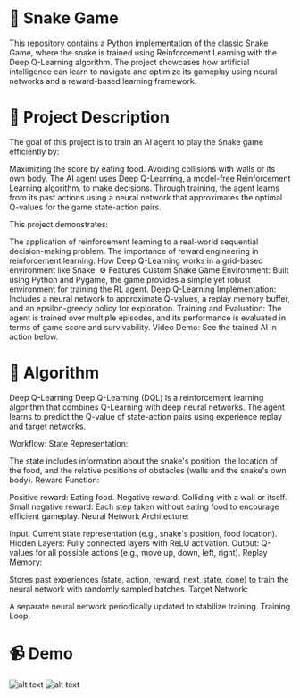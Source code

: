
# 🐍 Snake Game
This repository contains a Python implementation of the classic Snake Game, where the snake is trained using Reinforcement Learning with the Deep Q-Learning algorithm. The project showcases how artificial intelligence can learn to navigate and optimize its gameplay using neural networks and a reward-based learning framework.

# 🎯 Project Description
The goal of this project is to train an AI agent to play the Snake game efficiently by:

Maximizing the score by eating food.
Avoiding collisions with walls or its own body.
The AI agent uses Deep Q-Learning, a model-free Reinforcement Learning algorithm, to make decisions. Through training, the agent learns from its past actions using a neural network that approximates the optimal Q-values for the game state-action pairs.

This project demonstrates:

The application of reinforcement learning to a real-world sequential decision-making problem.
The importance of reward engineering in reinforcement learning.
How Deep Q-Learning works in a grid-based environment like Snake.
⚙️ Features
Custom Snake Game Environment: Built using Python and Pygame, the game provides a simple yet robust environment for training the RL agent.
Deep Q-Learning Implementation: Includes a neural network to approximate Q-values, a replay memory buffer, and an epsilon-greedy policy for exploration.
Training and Evaluation: The agent is trained over multiple episodes, and its performance is evaluated in terms of game score and survivability.
Video Demo: See the trained AI in action below.
# 🧠 Algorithm
Deep Q-Learning
Deep Q-Learning (DQL) is a reinforcement learning algorithm that combines Q-Learning with deep neural networks. The agent learns to predict the Q-value of state-action pairs using experience replay and target networks.

Workflow:
State Representation:

The state includes information about the snake's position, the location of the food, and the relative positions of obstacles (walls and the snake's own body).
Reward Function:

Positive reward: Eating food.
Negative reward: Colliding with a wall or itself.
Small negative reward: Each step taken without eating food to encourage efficient gameplay.
Neural Network Architecture:

Input: Current state representation (e.g., snake's position, food location).
Hidden Layers: Fully connected layers with ReLU activation.
Output: Q-values for all possible actions (e.g., move up, down, left, right).
Replay Memory:

Stores past experiences (state, action, reward, next_state, done) to train the neural network with randomly sampled batches.
Target Network:

A separate neural network periodically updated to stabilize training.
Training Loop:
# 📹 Demo

![alt text](pngs_and_gifs/loss.png)
![alt text](pngs_and_gifs/snaker.gif)
